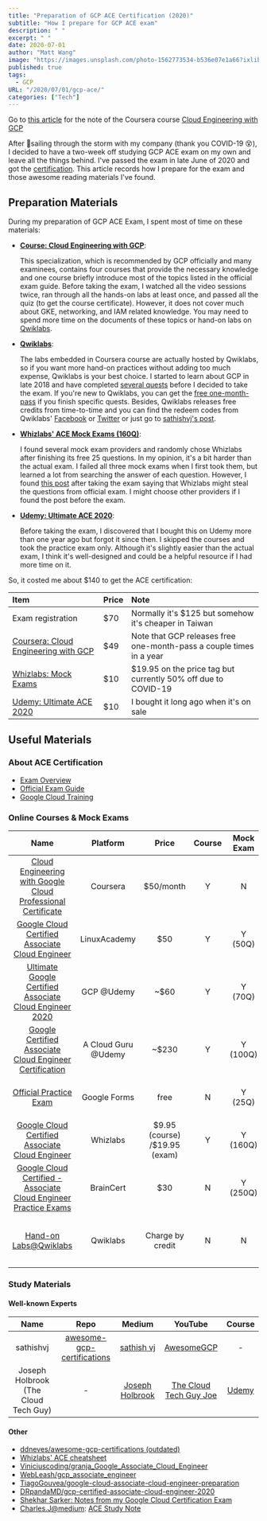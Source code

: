 ```yaml
---
title: "Preparation of GCP ACE Certification (2020)"
subtitle: "How I prepare for GCP ACE exam"
description: " "
excerpt: " "
date: 2020-07-01
author: "Matt Wang"
image: "https://images.unsplash.com/photo-1562773534-b536e07e1a66?ixlib=rb-1.2.1&ixid=eyJhcHBfaWQiOjEyMDd9&auto=format&fit=crop&w=1950&q=80"
published: true
tags:
  - GCP
URL: "/2020/07/01/gcp-ace/"
categories: ["Tech"]
---
```


Go to [this article](/2020/06/15/gcp-ace-note/) for the note of the Coursera course [Cloud Engineering with GCP][coursera-ace]

[coursera-ace]: https://www.coursera.org/professional-certificates/cloud-engineering-gcp
[whizlabs-ace]: https://www.whizlabs.com/google-cloud-certified-associate-cloud-engineer/
[udemy-gcp-ace]: https://www.udemy.com/course/google-cloud-associate-cloud-engineer-certification/
[udemy-acg-ace]: https://www.udemy.com/course/google-certified-associate-cloud-engineer/
[la-ace]: https://linuxacademy.com/course/google-cloud-certified-associate-cloud-engineer/
[official-practice-exam]: https://cloud.google.com/certification/practice-exam/cloud-engineer
[braincert-mock]: https://www.braincert.com/course/16818-Google-Cloud-Certified-Associate-Cloud-Engineer-Practice-Exams
[free-qwiklab-code]: https://medium.com/@sathishvj/qwiklabs-free-codes-gcp-and-aws-e40f3855ffdb
[bad-bad-whizlabs]: https://acloud.guru/forums/gcp-certified-associate-cloud-engineer/discussion/-LrSl-HrhjbJa95KzcZf/Which%20Exam%20simulator~2FPractice%20exam%20would%20be%20the%20closest%20to%20an%20actual%20exam%3F

After sailing through the storm with my company (thank you COVID-19 :dizzy_face:),
I decided to have a two-week off studying GCP ACE exam on my own and leave all the things behind.
I've passed the exam in late June of 2020 and got the [certification](https://www.credential.net/6ed46944-6ab9-4f87-b19e-eea0d4a5517b?key=6f4f5f74408e1291fc997d8842f33f144a89ec669e204a3567c18d4566a4a0bb).
This article records how I prepare for the exam and those awesome reading materials I've found.

## Preparation Materials

During my preparation of GCP ACE Exam, I spent most of time on these materials:

- **[Course: Cloud Engineering with GCP][coursera-ace]**:

  This specialization, which is recommended by GCP officially and many examinees,
  contains four courses that provide the necessary knowledge and one course briefly
  introduce most of the topics listed in the official exam guide.
  Before taking the exam, I watched all the video sessions twice,
  ran through all the hands-on labs at least once, and passed all the quiz
  (to get the course certificate). However, it does not cover much about GKE,
  networking, and IAM related knowledge. You may need to spend more time on
  the documents of these topics or hand-on labs on [Qwiklabs](https://google.qwiklabs.com/).

- **[Qwiklabs](https://google.qwiklabs.com/)**:

  The labs embedded in Coursera course are actually hosted by Qwiklabs,
  so if you want more hand-on practices without adding too much expense, Qwiklabs is your best choice.
  I started to learn about GCP in late 2018 and have completed [several quests](https://google.qwiklabs.com/public_profiles/b323116d-a497-4a5e-bc95-f14a1842f059)
  before I decided to take the exam. If you're new to Qwiklabs, you can get the
  [free one-month-pass](https://go.qwiklabs.com/cloud-study-jams-2020) if you finish specific quests.
  Besides, Qwiklabs releases free credits from time-to-time and you can find the redeem codes from
  Qwiklabs' [Facebook](https://www.facebook.com/qwiklabs/) or [Twitter](https://twitter.com/qwiklabs?lang=en)
  or just go to [sathishvj's post][free-qwiklab-code].

- **[Whizlabs' ACE Mock Exams (160Q)][whizlabs-ace]**:

  I found several mock exam providers and randomly chose Whizlabs after finishing its free 25 questions.
  In my opinion, it's a bit harder than the actual exam.
  I failed all three mock exams when I first took them,
  but learned a lot from searching the answer of each question.
  However, I found [this post][bad-bad-whizlabs] after taking the exam saying that Whizlabs might steal the questions from official exam.
  I might choose other providers if I found the post before the exam.

- **[Udemy: Ultimate ACE 2020][udemy-gcp-ace]**:

  Before taking the exam, I discovered that I bought this on Udemy more than one year ago but forgot it since then.
  I skipped the courses and took the practice exam only.
  Although it's slightly easier than the actual exam, I think it's well-designed and could be a helpful resource if I had more time on it.

So, it costed me about \$140 to get the ACE certification:

| Item                                                 | Price | Note                                                                |
| :--------------------------------------------------- | :---- | :------------------------------------------------------------------ |
| Exam registration                                    | \$70  | Normally it's \$125 but somehow it's cheaper in Taiwan              |
| [Coursera: Cloud Engineering with GCP][coursera-ace] | \$49  | Note that GCP releases free one-month-pass a couple times in a year |
| [Whizlabs: Mock Exams][whizlabs-ace]                 | \$10  | \$19.95 on the price tag but currently 50% off due to COVID-19      |
| [Udemy: Ultimate ACE 2020][udemy-gcp-ace]            | \$10  | I bought it long ago when it's on sale                              |

## Useful Materials

### About ACE Certification

- [Exam Overview](https://cloud.google.com/certification/cloud-engineer)
- [Official Exam Guide](https://cloud.google.com/certification/guides/cloud-engineer)
- [Google Cloud Training](https://cloud.google.com/training)

### Online Courses & Mock Exams

|                                        Name                                        |      Platform       |              Price              | Course | Mock Exam |                                                                                     |
| :--------------------------------------------------------------------------------: | :-----------------: | :-----------------------------: | :----: | :-------: | :---------------------------------------------------------------------------------: |
|    [Cloud Engineering with Google Cloud Professional Certificate][coursera-ace]    |      Coursera       |           \$50/month            |   Y    |     N     |                     Recommended (but it doesn't cover GKE much)                     |
|             [Google Cloud Certified Associate Cloud Engineer][la-ace]              |    LinuxAcademy     |              \$50               |   Y    |  Y (50Q)  |                          Recommended by many Reddit users                           |
|      [Ultimate Google Certified Associate Cloud Engineer 2020][udemy-gcp-ace]      |     GCP @Udemy      |              ~\$60              |   Y    |  Y (70Q)  |                               Mostly on sale (<\$15)                                |
|      [Google Certified Associate Cloud Engineer Certification][udemy-acg-ace]      | A Cloud Guru @Udemy |             ~\$230              |   Y    | Y (100Q)  |                               Mostly on sale (<\$20)                                |
|                  [Official Practice Exam][official-practice-exam]                  |    Google Forms     |              free               |   N    |  Y (25Q)  |                     Too easy but make sure you run through this                     |
|          [Google Cloud Certified Associate Cloud Engineer][whizlabs-ace]           |      Whizlabs       | \$9.95 (course) /\$19.95 (exam) |   Y    | Y (160Q)  |                   It's mock exam is a bit harder than actual exam                   |
| [Google Cloud Certified - Associate Cloud Engineer Practice Exams][braincert-mock] |      BrainCert      |              \$30               |   N    | Y (250Q)  |                         Didn't buy it so difficulty unknown                         |
|               [Hand-on Labs@Qwiklabs](https://google.qwiklabs.com/)                |      Qwiklabs       |        Charge by credit         |   N    |     N     | For hand-on labs. [Free credits][free-qwiklab-code] are available from time to time |

### Study Materials

#### Well-known Experts

|                 Name                 |                                                             Repo                                                              |                        Medium                        |                                        YouTube                                         |                        Course                        |
| :----------------------------------: | :---------------------------------------------------------------------------------------------------------------------------: | :--------------------------------------------------: | :------------------------------------------------------------------------------------: | :--------------------------------------------------: |
|              sathishvj               | [awesome-gcp-certifications](https://github.com/sathishvj/awesome-gcp-certifications/blob/master/associate-cloud-engineer.md) |     [sathish vj](https://medium.com/@sathishvj)      | [AwesomeGCP](https://www.youtube.com/playlist?list=PLQMsfKRZZviRwqJwNmh1eAWnRMvlrk40x) |                          -                           |
| Joseph Holbrook (The Cloud Tech Guy) |                                                               -                                                               | [Joseph Holbrook](https://medium.com/@jholbrook2015) |   [The Cloud Tech Guy Joe](https://www.youtube.com/channel/UCLcRBsiL_BIgDdn7P6uZbnQ)   | [Udemy](https://www.udemy.com/user/joseph-holbrook/) |

#### Other

- [ddneves/awesome-gcp-certifications (outdated)](https://github.com/ddneves/awesome-gcp-certifications#Google-Cloud---Associate-Cloud-Engineer)
- [Whizlabs' ACE cheatsheet](https://www.whizlabs.com/blog/gcp-cheat-sheet/)
- [Viniciuscoding/granja_Google_Associate_Cloud_Engineer](https://github.com/Viniciuscoding/granja_Google_Associate_Cloud_Engineer)
- [WebLeash/gcp_associate_engineer](https://github.com/WebLeash/gcp_associate_engineer/blob/master/gcloud_cheat_sheet.md)
- [TiagoGouvea/google-cloud-associate-cloud-engineer-preparation](https://github.com/TiagoGouvea/google-cloud-associate-cloud-engineer-preparation)
- [DRpandaMD/gcp-certified-associate-cloud-engineer-2020](https://github.com/DRpandaMD/gcp-certified-associate-cloud-engineer-2020)
- [Shekhar Sarker: Notes from my Google Cloud Certification Exam](https://medium.com/@shekharsarker84/notes-from-my-google-cloud-certification-exam-9ac056105121)
- [Charles.J@medium](https://medium.com/@charles_j/how-i-passed-the-google-cloud-associate-engineer-certification-63a0fd932057): [ACE Study Note](https://docs.google.com/document/d/1u6pXBiGMYj7ZLBN21x6jap11rG6gWk7n210hNnUzrkI/edit)
